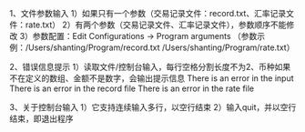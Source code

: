 1、文件参数输入
    1）如果只有一个参数（交易记录文件：record.txt、汇率记录文件：rate.txt）
    2）有两个参数（交易记录文件、汇率记录文件），参数顺序不能修改
    3）参数配置：Edit Configurations -> Program arguments
     （参数示例：/Users/shanting/Program/record.txt /Users/shanting/Program/rate.txt）

2、错误信息提示
    1）读取文件/控制台输入，每行空格分割长度不为2、币种如果不在定义的数组、金额不是数字，会输出提示信息
        There is an error in the input
        There is an error in the record file
        There is an error in the rate file

3、关于控制台输入
    1）它支持连续输入多行，以空行结束
    2）输入quit，并以空行结束，即退出程序
